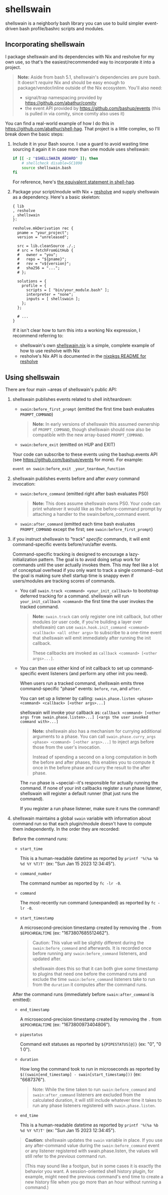 # shellswain

shellswain is a neighborly bash library you can use to build simpler event-driven bash profile/bashrc scripts and modules.

## Incorporating shellswain

I package shellswain and its dependencies with Nix and resholve for my own use, so that's the easiest/recommended way to incorporate it into a project.

> **Note:** Aside from bash 5.1, shellswain's dependencies are pure bash. It doesn't _require_ Nix and should be easy enough to package/vendor/inline outside of the Nix ecosystem. You'll also need:
> - signal/trap namespacing provided by https://github.com/abathur/comity
> - the event API provided by https://github.com/bashup/events (this is pulled in via comity, since comity also uses it)

You can find a real-world example of how I do this in https://github.com/abathur/shell-hag. That project is a little complex, so I'll break down the basic steps:

1. Include it in your Bash source. I use a guard to avoid wasting time sourcing it again it in case more than one module uses shellswain:

    ```bash
    if [[ -z "$SHELLSWAIN_ABOARD" ]]; then
        # shellcheck disable=SC1090
        source shellswain.bash
    fi
    ```

    For reference, here's [the equivalent statement in shell-hag](https://github.com/abathur/shell-hag/blob/c282e2b7581e57d5df2be261ffc505af0c92a091/hag.bash#L8-L12).

2. Package your script/module with Nix + [resholve](https://github.com/abathur/resholve) and supply shellswain as a dependency. Here's a basic skeleton:

    ```
    { lib
    , resholve
    , shellswain
    }:

    resholve.mkDerivation rec {
      pname = "your_project";
      version = "unreleased";

      src = lib.cleanSource ./.;
      # src = fetchFromGitHub {
      #   owner = "you";
      #   repo = "${pname}";
      #   rev = "v${version}";
      #   sha256 = "...";
      # };

      solutions = {
        profile = {
          scripts = [ "bin/your_module.bash" ];
          interpreter = "none";
          inputs = [ shellswain ];
        };
      };

      # ...
    }

    ```

    If it isn't clear how to turn this into a working Nix expression, I recommend referring to:
    - shellswain's own [shellswain.nix](shellswain.nix) is a simple, complete example of how to use resholve with Nix
    - resholve's Nix API is documented in the [nixpkgs README for resholve](https://github.com/NixOS/nixpkgs/blob/master/pkgs/development/misc/resholve/README.md)

## Using shellswain

There are four main ~areas of shellswain's public API:

1. shellswain publishes events related to shell init/teardown:
    - `swain:before_first_prompt` (emitted the first time bash evaluates `PROMPT_COMMAND`)

      > **Note:** In early versions of shellswain this assumed ownership of `PROMPT_COMMAND`, though shellswain should now also be compatible with the new array-based `PROMPT_COMMAND`.

    - `swain:before_exit` (emitted on HUP and EXIT)

    Your code can subscribe to these events using the bashup.events API (see https://github.com/bashup/events for more). For example:

    ```bash
    event on swain:before_exit _your_teardown_function
    ```

2. shellswain publishes events before and after _every_ command invocation:
    - `swain:before_command` (emitted right after bash evaluates PS0)

      > **Note:** This does assume shellswain owns PS0. Your code can print whatever it would like as the before-command prompt by attaching a handler to the swain:before_command event.

    - `swain:after_command` (emitted each time bash evaluates `PROMPT_COMMAND` except the first; see `swain:before_first_prompt`)

3. if you instruct shellswain to "track" _specific_ commands, it will emit command-specific events before/run/after events.

    Command-specific tracking is designed to encourage a lazy-initialization pattern. The goal is to avoid doing setup work for commands until the user actually invokes them. This may feel like a lot of conceptual overhead if you only want to track a single command--but the goal is making sure shell startup time is snappy even if users/modules are tracking scores of commands.

    - You call `swain.track <command> <your_init_callback>` to bootstrap deferred tracking for a command. shellswain will run `your_init_callback <command>` the first time the user invokes the tracked command.

        > **Note:** `swain.track` can only register one init callback, but other modules (or user code, if you're building a layer over shellswain) can use `swain.hook.init_command <command> <callback> <all other args>` to subscribe to a one-time event that shellswain will emit immediately after running the init callback.
        >
        > These callbacks are invoked as `callback <command> [<other args>...]`.

    - You can then use either kind of init callback to set up command-specific event listeners (and perform any other init you need).

        When users run a tracked command, shellswain emits three command-specific "phase" events: `before`, `run`, and `after`.

        You can set up a listener by calling:
        `swain.phase.listen <phase> <command> <callback> [<other args>...]`

        shellswain will invoke your callback as:
        `callback <command> [<other args from swain.phase.listen>...] [<args the user invoked command with>...]`

        > **Note:** shellswain also has a mechanism for currying additional arguments to a phase. You can call `swain.phase.curry_args <phase> <command> [<other args>...]` to inject args before those from the user's invocation.
        >
        > Instead of spending a second on a long computation in both the before and after phases, this enables you to compute it once in the before phase and curry the result to the after phase.

        The `run` phase is ~special--it's responsible for actually running the command. If none of your init callbacks register a run phase listener, shellswain will register a default runner (that just runs the command).

        If you register a run phase listener, make sure it runs the command!

4. shellswain maintains a global `swain` variable with information about command run so that each plugin/module doesn't have to compute them independently. In the order they are recorded:

    Before the command runs:
    - `start_time`

       This is a human-readable datetime as reported by `printf '%(%a %b %d %Y %T)T'` (ex: "Sun Jan 15 2023 12:34:45").

    - `command_number`

       The command number as reported by `fc -lr -0`.

    - `command`

       The most-recently run command (unexpanded) as reported by `fc -lr -0`.

    - `start_timestamp`

       A microsecond-precision timestamp created by removing the `.` from `$EPOCHREALTIME` (ex: "1673807685512462").

       > Caution: This value will be slightly different during the `swain:before_command` and afterwards. It is recorded once before running any `swain:before_command` listeners, and updated after.
       >
       > shellswain does this so that it can both give _some_  timestamp to plugins that need one before the command runs and exclude the time `swain:before_command` listeners take to run from the `duration` it computes after the command runs.

    After the command runs (immediately before `swain:after_command` is emitted):
    - `end_timestamp`

       A microsecond-precision timestamp created by removing the `.` from `$EPOCHREALTIME` (ex: "1673800973404806").
    - `pipestatus`

       Command exit statuses as reported by `${PIPESTATUS[@]}` (ex: "0", "0 1 0").

    - `duration`

       How long the command took to run in microseconds as reported by `$((swain[end_timestamp] - swain[start_timestamp]))` (ex: "6687376").

       > Note: While the time taken to run `swain:before_command` and `swain:after_command` listeners are excluded from the calculated duration, it will still include whatever time it takes to run any phase listeners registered with `swain.phase.listen`.

    - `end_time`

       This is a human-readable datetime as reported by `printf '%(%a %b %d %Y %T)T'` (ex: "Sun Jan 15 2023 12:34:45").

    > **Caution:** shellswain updates the `swain` variable in place. If you use any after-command value during the `swain:before_command` event or any listener registered with swain.phase.listen, the values will still refer to the _previous_ command run.
    >
    > (This may sound like a footgun, but in some cases it is exactly the behavior you want. A session-oriented shell history plugin, for example, might need the previous command's end time to create a new history file when you go more than an hour without running a command.)

